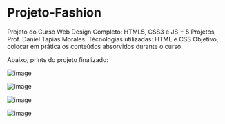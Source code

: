 # Projeto-Fashion

Projeto do Curso Web Design Completo: HTML5, CSS3 e JS + 5 Projetos, Prof. Daniel Tapias Morales.
Técnologias utilizadas: HTML e CSS
Objetivo, colocar em prática os conteúdos absorvidos durante o curso.

Abaixo, prints do projeto finalizado:

![image](https://user-images.githubusercontent.com/107009198/186802796-73f7f383-4d45-45d0-95a6-1a7d069e0b02.png)

![image](https://user-images.githubusercontent.com/107009198/186802824-ba9ac820-9951-4d7c-842d-9983e1925cc4.png)

![image](https://user-images.githubusercontent.com/107009198/186802845-e1319d37-e28b-413b-8152-63dc640a2499.png)

![image](https://user-images.githubusercontent.com/107009198/186802861-783f3976-b15f-4569-af9b-c136cd01e6a5.png)

